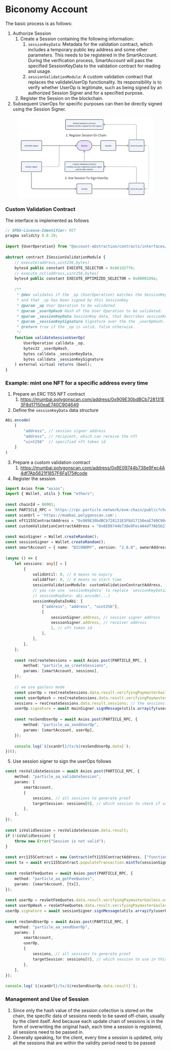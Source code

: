 # Biconomy Account

The basic process is as follows:

1. Authorize Session
   1. Create a Session containing the following information:
      1. `sessionKeyData`: Metadata for the validation contract, which includes a temporary public key address and some other parameters. This needs to be registered in the SmartAccount. During the verification process, SmartAccount will pass the specified SessionKeyData to the validation contract for reading and usage.
      2. `sessionValidationModule`: A custom validation contract that replaces the validateUserOp functionality. Its responsibility is to verify whether UserOp is legitimate, such as being signed by an authorized Session Signer and for a specified purpose.
   2. Register the Session on the blockchain.
2. Subsequent UserOps for specific purposes can then be directly signed using the Session Signer.

<figure><img src="../../../../.gitbook/assets/image (31).png" alt=""><figcaption></figcaption></figure>

### Custom Validation Contract

The interface is implemented as follows

```typescript
// SPDX-License-Identifier: MIT
pragma solidity 0.8.19;

import {UserOperation} from "@account-abstraction/contracts/interfaces/UserOperation.sol";

abstract contract ISessionValidationModule {
    // execute(address,uint256,bytes)
    bytes4 public constant EXECUTE_SELECTOR = 0xb61d27f6;
    // execute_ncC(address,uint256,bytes)
    bytes4 public constant EXECUTE_OPTIMIZED_SELECTOR = 0x0000189a;

    /**
     * @dev validates if the _op (UserOperation) matches the SessionKey permissions
     * and that _op has been signed by this SessionKey
     * @param _op User Operation to be validated.
     * @param _userOpHash Hash of the User Operation to be validated.
     * @param _sessionKeyData SessionKey data, that describes sessionKey permissions
     * @param _sessionKeySignature Signature over the the _userOpHash.
     * @return true if the _op is valid, false otherwise.
     */
    function validateSessionUserOp(
        UserOperation calldata _op,
        bytes32 _userOpHash,
        bytes calldata _sessionKeyData,
        bytes calldata _sessionKeySignature
    ) external virtual returns (bool);
}
```

### Example: mint one NFT for  a specific address every time

1. Prepare an ERC 1155 NFT contract
   1. https://mumbai.polygonscan.com/address/0x909E30bdBCb728131E3F8d17150eaE740C904649
2. Define the `sessionKeyData` data structure

```typescript
Abi.encode(
    [
        "address", // session signer address
        "address", // recipient, which can receive the nft
        "uint256"  // specified nft token id
    ]
)
```

3. Prepare a custom validation contract
   1. https://mumbai.polygonscan.com/address/0x8E09744b738e9Fec4A4df7Ab5621f1857F6Fa175#code
4. Register the session

```typescript
import Axios from "axios";
import { Wallet, utils } from "ethers";

const chainId = 80001;
const PARTICLE_RPC = `https://rpc.particle.network/evm-chain/public?chainId=${chainId}`;
const scanUrl = 'https://mumbai.polygonscan.com';
const nft1155ContractAddress = "0x909E30bdBCb728131E3F8d17150eaE740C904649";
const customValidationContractAddress = "0x8E09744b738e9Fec4A4df7Ab5621f1857F6Fa175";

const mainSigner = Wallet.createRandom();
const sessionSigner = Wallet.createRandom();
const smartAccount = { name: "BICONOMY", version: "2.0.0", ownerAddress: mainSigner.address };

(async () => {
    let sessions: any[] = [
        {
            validUntil: 0, // 0 means no expiry
            validAfter: 0, // 0 means no start time
            sessionValidationModule: customValidationContractAddress,
            // you can use `sessionKeyData` to replace `sessionKeyDataInAbi`
            // sessionKeyData: abi.encode(...)
            sessionKeyDataInAbi: [
                ["address", "address", "uint256"],
                [
                    sessionSigner.address, // session signer address
                    sessionSigner.address, // receiver address
                    1, // nft token id
                ],
            ],
        },
    ];

    const resCreateSessions = await Axios.post(PARTICLE_RPC, {
        method: "particle_aa_createSessions",
        params: [smartAccount, sessions],
    });

    // we use gasless mode
    const userOp = resCreateSessions.data.result.verifyingPaymasterGasless.userOp;
    const userOpHash = resCreateSessions.data.result.verifyingPaymasterGasless.userOpHash;
    sessions = resCreateSessions.data.result.sessions; // the sessions you need to store locally
    userOp.signature = await mainSigner.signMessage(utils.arrayify(userOpHash));

    const resSendUserOp = await Axios.post(PARTICLE_RPC, {
        method: "particle_aa_sendUserOp",
        params: [smartAccount, userOp],
    });

    console.log(`${scanUrl}/tx/${resSendUserOp.data}`);
})();
```

5. Use session signer to sign the userOps follows

```typescript
const resValidateSession = await Axios.post(PARTICLE_RPC, {
    method: "particle_aa_validateSession",
    params: [
        smartAccount,
        {
            sessions, // all sessions to generate proof
            targetSession: sessions[0], // which session to check if valid
        },
    ],
});

const isValidSession = resValidateSession.data.result;
if (!isValidSession) {
    throw new Error("Session is not valid");
}

const erc1155Contract = new Contract(nft1155ContractAddress, ["function mintTo(address, uint256, uint256) public"], provider);
const tx = await erc1155Contract.populateTransaction.mintTo(sessionSigner.address, 1, 1);

const resGetFeeQuotes = await Axios.post(PARTICLE_RPC, {
    method: "particle_aa_getFeeQuotes",
    params: [smartAccount, [tx]],
});

const userOp = resGetFeeQuotes.data.result.verifyingPaymasterGasless.userOp;
const userOpHash = resGetFeeQuotes.data.result.verifyingPaymasterGasless.userOpHash;
userOp.signature = await sessionSigner.signMessage(utils.arrayify(userOpHash));

const resSendUserOp = await Axios.post(PARTICLE_RPC, {
    method: "particle_aa_sendUserOp",
    params: [
        smartAccount,
        userOp,
        {
            sessions, // all sessions to generate proof
            targetSession: sessions[0], // which session to use in this userOp
        },
    ],
});

console.log(`${scanUrl}/tx/${resSendUserOp.data.result}`);
```

### Management and Use of Session&#x20;

1. Since only the hash value of the session collection is stored on the chain, the specific data of sessions needs to be saved off-chain, usually by the client itself. And because each update chain of sessions is in the form of overwriting the original hash, each time a session is registered, all sessions need to be passed in.&#x20;
2. Generally speaking, for the client, every time a session is updated, only all the sessions that are within the validity period need to be passed

